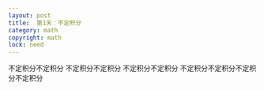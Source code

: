 ```yaml
---
layout: post
title:  第1天：不定积分
category: math
copyright: math
lock: need
---
```


>  
不定积分不定积分
不定积分不定积分
不定积分不定积分
不定积分不定积分不定积分不定积分
